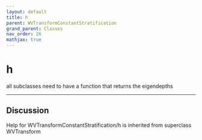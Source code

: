 ```yaml
---
layout: default
title: h
parent: WVTransformConstantStratification
grand_parent: Classes
nav_order: 26
mathjax: true
---
```


#  h

all subclasses need to have a function that returns the eigendepths


---

## Discussion

Help for WVTransformConstantStratification/h is inherited from superclass WVTransform
